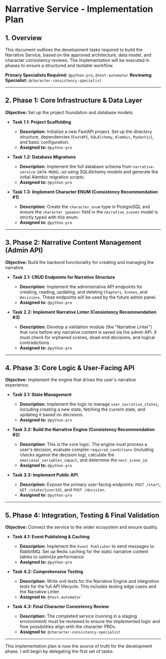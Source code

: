 # Narrative Service - Implementation Plan

## 1. Overview

This document outlines the development tasks required to build the Narrative Service, based on the approved architecture, data model, and character consistency reviews. The implementation will be executed in phases to ensure a structured and testable workflow.

**Primary Specialists Required:** `@python-pro`, `@test-automator`
**Reviewing Specialist:** `@character-consistency-specialist`

---

## 2. Phase 1: Core Infrastructure & Data Layer

**Objective:** Set up the project foundation and database models.

-   **Task 1.1: Project Scaffolding**
    -   **Description:** Initialize a new FastAPI project. Set up the directory structure, dependencies (`FastAPI`, `SQLAlchemy`, `Alembic`, `Pydantic`), and basic configuration.
    -   **Assigned to:** `@python-pro`

-   **Task 1.2: Database Migrations**
    -   **Description:** Implement the full database schema from `narrative-service-DATA-MODEL.md` using SQLAlchemy models and generate the initial Alembic migration scripts.
    -   **Assigned to:** `@python-pro`

-   **Task 1.3: Implement Character ENUM (Consistency Recommendation #1)**
    -   **Description:** Create the `character_enum` type in PostgreSQL and ensure the `character_speaker` field in the `narrative_scenes` model is strictly typed with this enum.
    -   **Assigned to:** `@python-pro`

---

## 3. Phase 2: Narrative Content Management (Admin API)

**Objective:** Build the backend functionality for creating and managing the narrative.

-   **Task 2.1: CRUD Endpoints for Narrative Structure**
    -   **Description:** Implement the administrative API endpoints for creating, reading, updating, and deleting `Chapters`, `Scenes`, and `Decisions`. These endpoints will be used by the future admin panel.
    -   **Assigned to:** `@python-pro`

-   **Task 2.2: Implement Narrative Linter (Consistency Recommendation #3)**
    -   **Description:** Develop a validation module (the "Narrative Linter") that runs before any narrative content is saved via the admin API. It must check for orphaned scenes, dead-end decisions, and logical contradictions.
    -   **Assigned to:** `@python-pro`

---

## 4. Phase 3: Core Logic & User-Facing API

**Objective:** Implement the engine that drives the user's narrative experience.

-   **Task 3.1: State Management**
    -   **Description:** Implement the logic to manage `user_narrative_states`, including creating a new state, fetching the current state, and updating it based on decisions.
    -   **Assigned to:** `@python-pro`

-   **Task 3.2: Build the Narrative Engine (Consistency Recommendation #2)**
    -   **Description:** This is the core logic. The engine must process a user's decision, evaluate complex `required_conditions` (including checks against the decision log), calculate the `emotional_variables_impact`, and determine the `next_scene_id`.
    -   **Assigned to:** `@python-pro`

-   **Task 3.3: Implement Public API**
    -   **Description:** Expose the primary user-facing endpoints: `POST /start`, `GET /state/{userId}`, and `POST /decision`.
    -   **Assigned to:** `@python-pro`

---

## 5. Phase 4: Integration, Testing & Final Validation

**Objective:** Connect the service to the wider ecosystem and ensure quality.

-   **Task 4.1: Event Publishing & Caching**
    -   **Description:** Implement the `Event Publisher` to send messages to RabbitMQ. Set up Redis caching for the static narrative content tables to optimize performance.
    -   **Assigned to:** `@python-pro`

-   **Task 4.2: Comprehensive Testing**
    -   **Description:** Write unit tests for the Narrative Engine and integration tests for the full API lifecycle. This includes testing edge cases and the Narrative Linter.
    -   **Assigned to:** `@test-automator`

-   **Task 4.3: Final Character Consistency Review**
    -   **Description:** The completed service (running in a staging environment) must be reviewed to ensure the implemented logic and flow possibilities align with the character PRDs.
    -   **Assigned to:** `@character-consistency-specialist`

---

This implementation plan is now the source of truth for the development phase. I will begin by delegating the first set of tasks.
